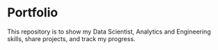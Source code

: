 # Portfolio
This repository is to show my Data Scientist, Analytics and Engineering skills, share projects, and track my progress.
